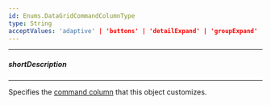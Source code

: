 ```yaml
---
id: Enums.DataGridCommandColumnType
type: String
acceptValues: 'adaptive' | 'buttons' | 'detailExpand' | 'groupExpand' | 'selection' | 'drag'
---
```

---
##### shortDescription
<!-- Description goes here -->

---
<!-- Description goes here -->
Specifies the [command column](/concepts/05%20UI%20Components/DataGrid/15%20Columns/10%20Column%20Types/4%20Command%20Columns/00%20Command%20Columns.md '/Documentation/Guide/UI_Components/DataGrid/Columns/Column_Types/Command_Columns/') that this object customizes.